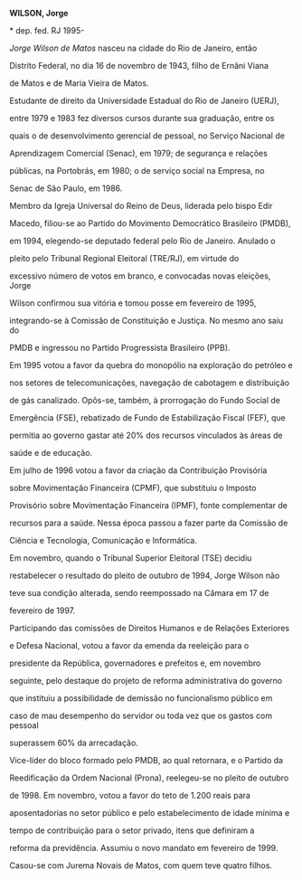 **WILSON, Jorge**



\* dep. fed. RJ 1995-



*Jorge Wilson de Matos* nasceu na cidade do Rio de Janeiro, então

Distrito Federal, no dia 16 de novembro de 1943, filho de Ernâni Viana

de Matos e de Maria Vieira de Matos.



Estudante de direito da Universidade Estadual do Rio de Janeiro (UERJ),

entre 1979 e 1983 fez diversos cursos durante sua graduação, entre os

quais o de desenvolvimento gerencial de pessoal, no Serviço Nacional de

Aprendizagem Comercial (Senac), em 1979; de segurança e relações

públicas, na Portobrás, em 1980; o de serviço social na Empresa, no

Senac de São Paulo, em 1986.



Membro da Igreja Universal do Reino de Deus, liderada pelo bispo Edir

Macedo, filiou-se ao Partido do Movimento Democrático Brasileiro (PMDB),

em 1994, elegendo-se deputado federal pelo Rio de Janeiro. Anulado o

pleito pelo Tribunal Regional Eleitoral (TRE/RJ), em virtude do

excessivo número de votos em branco, e convocadas novas eleições, Jorge

Wilson confirmou sua vitória e tomou posse em fevereiro de 1995,

integrando-se à Comissão de Constituição e Justiça. No mesmo ano saiu do

PMDB e ingressou no Partido Progressista Brasileiro (PPB).



Em 1995 votou a favor da quebra do monopólio na exploração do petróleo e

nos setores de telecomunicações, navegação de cabotagem e distribuição

de gás canalizado. Opôs-se, também, à prorrogação do Fundo Social de

Emergência (FSE), rebatizado de Fundo de Estabilização Fiscal (FEF), que

permitia ao governo gastar até 20% dos recursos vinculados às áreas de

saúde e de educação.



Em julho de 1996 votou a favor da criação da Contribuição Provisória

sobre Movimentação Financeira (CPMF), que substituiu o Imposto

Provisório sobre Movimentação Financeira (IPMF), fonte complementar de

recursos para a saúde. Nessa época passou a fazer parte da Comissão de

Ciência e Tecnologia, Comunicação e Informática.



Em novembro, quando o Tribunal Superior Eleitoral (TSE) decidiu

restabelecer o resultado do pleito de outubro de 1994, Jorge Wilson não

teve sua condição alterada, sendo reempossado na Câmara em 17 de

fevereiro de 1997.



Participando das comissões de Direitos Humanos e de Relações Exteriores

e Defesa Nacional, votou a favor da emenda da reeleição para o

presidente da República, governadores e prefeitos e, em novembro

seguinte, pelo destaque do projeto de reforma administrativa do governo

que instituiu a possibilidade de demissão no funcionalismo público em

caso de mau desempenho do servidor ou toda vez que os gastos com pessoal

superassem 60% da arrecadação.



Vice-líder do bloco formado pelo PMDB, ao qual retornara, e o Partido da

Reedificação da Ordem Nacional (Prona), reelegeu-se no pleito de outubro

de 1998. Em novembro, votou a favor do teto de 1.200 reais para

aposentadorias no setor público e pelo estabelecimento de idade mínima e

tempo de contribuição para o setor privado, itens que definiram a

reforma da previdência. Assumiu o novo mandato em fevereiro de 1999.



Casou-se com Jurema Novais de Matos, com quem teve quatro filhos.




